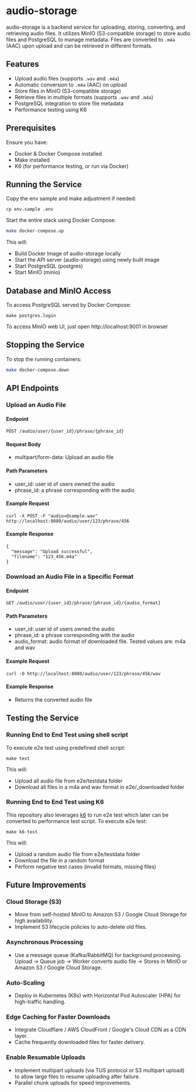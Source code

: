 # audio-storage

audio-storage is a backend service for uploading, storing, converting, and retrieving audio files. It utilizes MinIO (S3-compatible storage) to store audio files and PostgreSQL to manage metadata. Files are converted to `.m4a` (AAC) upon upload and can be retrieved in different formats.

## Features

- Upload audio files (supports `.wav` and `.m4a`)
- Automatic conversion to `.m4a` (AAC) on upload
- Store files in MinIO (S3-compatible storage)
- Retrieve files in multiple formats (supports `.wav` and `.m4a`)
- PostgreSQL integration to store file metadata
- Performance testing using K6

## Prerequisites

Ensure you have:
- Docker & Docker Compose installed
- Make installed
- K6 (for performance testing, or run via Docker)

## Running the Service

Copy the env sample and make adjustment if needed:
```
cp env.sample .env
```

Start the entire stack using Docker Compose:
```sh
make docker-compose.up
```

This will:
- Build Docker Image of audio-storage locally
- Start the API server (audio-storage) using newly built image
- Start PostgreSQL (postgres)
- Start MinIO (minio)

## Database and MinIO Access

To access PostgreSQL served by Docker Compose:

```
make postgres.login
```

To access MinIO web UI, just open http://localhost:9001 in browser

## Stopping the Service

To stop the running containers:

```sh
make docker-compose.down
```

## API Endpoints

### Upload an Audio File

#### Endpoint

```
POST /audio/user/{user_id}/phrase/{phrase_id}
```
#### Request Body

- multipart/form-data: Upload an audio file

#### Path Parameters

- user_id: user id of users owned the audio
- phrase_id: a phrase corresponding with the audio

#### Example Request

```
curl -X POST -F "audio=@sample.wav" http://localhost:8080/audio/user/123/phrase/456
```

#### Example Response

```
{
  "message": "Upload successful",
  "filename": "123_456.m4a"
}
```

### Download an Audio File in a Specific Format

#### Endpoint

```
GET /audio/user/{user_id}/phrase/{phrase_id}/{audio_format}
```

#### Path Parameters

- user_id: user id of users owned the audio
- phrase_id: a phrase corresponding with the audio
- audio_format: audio format of downloaded file. Tested values are: m4a and wav

#### Example Request

```
curl -O http://localhost:8080/audio/user/123/phrase/456/wav
```

#### Example Response

- Returns the converted audio file

## Testing the Service

### Running End to End Test using shell script

To execute e2e test using predefined shell script:

```
make test
```

This will:
- Upload all audio file from e2e/testdata folder
- Download all files in a m4a and wav format in e2e/_downloaded folder


### Running End to End Test using K6

This repository also leverages [k6](https://k6.io/) to run e2e test which later can be converted to performance test script. To execute e2e test:

```
make k6-test
```

This will:
- Upload a random audio file from e2e/testdata folder
- Download the file in a random format
- Perform negative test cases (invalid formats, missing files)

## Future Improvements
### Cloud Storage (S3)
- Move from self-hosted MinIO to Amazon S3 / Google Cloud Storage for high availability.
- Implement S3 lifecycle policies to auto-delete old files.
### Asynchronous Processing
- Use a message queue (Kafka/RabbitMQ) for background processing. Upload -> Queue job -> Worker converts audio file -> Stores in MinIO or Amazon S3 / Google Cloud Storage.
### Auto-Scaling
- Deploy in Kubernetes (K8s) with Horizontal Pod Autoscaler (HPA) for high-traffic handling.
### Edge Caching for Faster Downloads
- Integrate Cloudflare / AWS CloudFront / Google's Cloud CDN as a CDN layer.
- Cache frequently downloaded files for faster delivery.
### Enable Resumable Uploads
- Implement multipart uploads (via TUS protocol or S3 multipart upload) to allow large files to resume uploading after failure.
- Parallel chunk uploads for speed improvements.